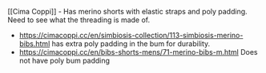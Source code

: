 [[Cima Coppi]] - Has merino shorts with elastic straps and poly padding. Need to see what the threading is made of.
- https://cimacoppi.cc/en/simbiosis-collection/113-simbiosis-merino-bibs.html has extra poly padding in the bum for durability.
- https://cimacoppi.cc/en/bibs-shorts-mens/71-merino-bibs-m.html Does not have poly bum padding